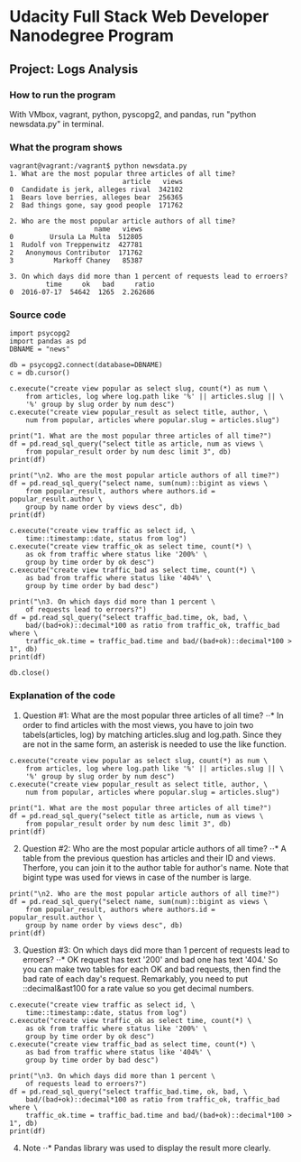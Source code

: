 # Udacity Full Stack Web Developer Nanodegree Program
## Project: Logs Analysis
### How to run the program
With VMbox, vagrant, python, pyscopg2, and pandas, run "python newsdata.py" in terminal.

### What the program shows
```
vagrant@vagrant:/vagrant$ python newsdata.py
1. What are the most popular three articles of all time?
                            article   views
0  Candidate is jerk, alleges rival  342102
1  Bears love berries, alleges bear  256365
2  Bad things gone, say good people  171762

2. Who are the most popular article authors of all time?
                     name   views
0         Ursula La Multa  512805
1  Rudolf von Treppenwitz  427781
2   Anonymous Contributor  171762
3          Markoff Chaney   85387

3. On which days did more than 1 percent of requests lead to erroers?
         time     ok   bad     ratio
0  2016-07-17  54642  1265  2.262686
```

### Source code
```
import psycopg2
import pandas as pd
DBNAME = "news"

db = psycopg2.connect(database=DBNAME)
c = db.cursor()

c.execute("create view popular as select slug, count(*) as num \
    from articles, log where log.path like '%' || articles.slug || \
    '%' group by slug order by num desc")
c.execute("create view popular_result as select title, author, \
    num from popular, articles where popular.slug = articles.slug")

print("1. What are the most popular three articles of all time?")
df = pd.read_sql_query("select title as article, num as views \
    from popular_result order by num desc limit 3", db)
print(df)

print("\n2. Who are the most popular article authors of all time?")
df = pd.read_sql_query("select name, sum(num)::bigint as views \
    from popular_result, authors where authors.id = popular_result.author \
    group by name order by views desc", db)
print(df)

c.execute("create view traffic as select id, \
    time::timestamp::date, status from log")
c.execute("create view traffic_ok as select time, count(*) \
    as ok from traffic where status like '200%' \
    group by time order by ok desc")
c.execute("create view traffic_bad as select time, count(*) \
    as bad from traffic where status like '404%' \
    group by time order by bad desc")

print("\n3. On which days did more than 1 percent \
    of requests lead to erroers?")
df = pd.read_sql_query("select traffic_bad.time, ok, bad, \
    bad/(bad+ok)::decimal*100 as ratio from traffic_ok, traffic_bad where \
    traffic_ok.time = traffic_bad.time and bad/(bad+ok)::decimal*100 > 1", db)
print(df)

db.close()

```

### Explanation of the code
1. Question #1: What are the most popular three articles of all time?
⋅⋅* In order to find articles with the most views, you have to join two tabels(articles, log) by matching articles.slug and log.path. Since they are not in the same form, an asterisk is needed to use the like function.
```
c.execute("create view popular as select slug, count(*) as num \
    from articles, log where log.path like '%' || articles.slug || \
    '%' group by slug order by num desc")
c.execute("create view popular_result as select title, author, \
    num from popular, articles where popular.slug = articles.slug")

print("1. What are the most popular three articles of all time?")
df = pd.read_sql_query("select title as article, num as views \
    from popular_result order by num desc limit 3", db)
print(df)
```

2. Question #2: Who are the most popular article authors of all time?
⋅⋅* A table from the previous question has articles and their ID and views. Therfore, you can join it to the author table for author's name. Note that bigint type was used for views in case of the number is large.
```
print("\n2. Who are the most popular article authors of all time?")
df = pd.read_sql_query("select name, sum(num)::bigint as views \
    from popular_result, authors where authors.id = popular_result.author \
    group by name order by views desc", db)
print(df)
```

3. Question #3: On which days did more than 1 percent of requests lead to erroers?
⋅⋅* OK request has text '200' and bad one has text '404.' So you can make two tables for each OK and bad requests, then find the bad rate of each day's request. Remarkably, you need to put ::decimal&ast100 for a rate value so you get decimal numbers.
```
c.execute("create view traffic as select id, \
    time::timestamp::date, status from log")
c.execute("create view traffic_ok as select time, count(*) \
    as ok from traffic where status like '200%' \
    group by time order by ok desc")
c.execute("create view traffic_bad as select time, count(*) \
    as bad from traffic where status like '404%' \
    group by time order by bad desc")

print("\n3. On which days did more than 1 percent \
    of requests lead to erroers?")
df = pd.read_sql_query("select traffic_bad.time, ok, bad, \
    bad/(bad+ok)::decimal*100 as ratio from traffic_ok, traffic_bad where \
    traffic_ok.time = traffic_bad.time and bad/(bad+ok)::decimal*100 > 1", db)
print(df)
```

4. Note
⋅⋅* Pandas library was used to display the result more clearly.